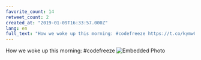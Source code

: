 ```yaml
---
favorite_count: 14
retweet_count: 2
created_at: "2019-01-09T16:33:57.000Z"
lang: en
full_text: "How we woke up this morning: #codefreeze https://t.co/kymwUadUVf"
---
```


How we woke up this morning: #codefreeze
![Embedded Photo](https://twitter-media-coderbyheart.s3.eu-north-1.amazonaws.com/1083039181901844481-Dwe6Y2pXgAAPvjT.jpg)
